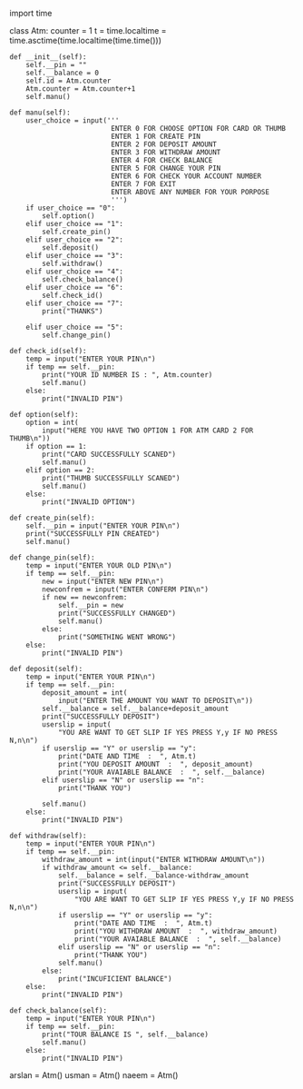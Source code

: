 import time


class Atm:
    counter = 1
    t = time.localtime = time.asctime(time.localtime(time.time()))

    def __init__(self):
        self.__pin = ""
        self.__balance = 0
        self.id = Atm.counter
        Atm.counter = Atm.counter+1
        self.manu()

    def manu(self):
        user_choice = input('''
                             ENTER 0 FOR CHOOSE OPTION FOR CARD OR THUMB
                             ENTER 1 FOR CREATE PIN
                             ENTER 2 FOR DEPOSIT AMOUNT
                             ENTER 3 FOR WITHDRAW AMOUNT
                             ENTER 4 FOR CHECK BALANCE
                             ENTER 5 FOR CHANGE YOUR PIN
                             ENTER 6 FOR CHECK YOUR ACCOUNT NUMBER
                             ENTER 7 FOR EXIT
                             ENTER ABOVE ANY NUMBER FOR YOUR PORPOSE
                             ''')
        if user_choice == "0":
            self.option()
        elif user_choice == "1":
            self.create_pin()
        elif user_choice == "2":
            self.deposit()
        elif user_choice == "3":
            self.withdraw()
        elif user_choice == "4":
            self.check_balance()
        elif user_choice == "6":
            self.check_id()
        elif user_choice == "7":
            print("THANKS")

        elif user_choice == "5":
            self.change_pin()

    def check_id(self):
        temp = input("ENTER YOUR PIN\n")
        if temp == self.__pin:
            print("YOUR ID NUMBER IS : ", Atm.counter)
            self.manu()
        else:
            print("INVALID PIN")

    def option(self):
        option = int(
            input("HERE YOU HAVE TWO OPTION 1 FOR ATM CARD 2 FOR THUMB\n"))
        if option == 1:
            print("CARD SUCCESSFULLY SCANED")
            self.manu()
        elif option == 2:
            print("THUMB SUCCESSFULLY SCANED")
            self.manu()
        else:
            print("INVALID OPTION")

    def create_pin(self):
        self.__pin = input("ENTER YOUR PIN\n")
        print("SUCCESSFULLY PIN CREATED")
        self.manu()

    def change_pin(self):
        temp = input("ENTER YOUR OLD PIN\n")
        if temp == self.__pin:
            new = input("ENTER NEW PIN\n")
            newconfrem = input("ENTER CONFERM PIN\n")
            if new == newconfrem:
                self.__pin = new
                print("SUCCESSFULLY CHANGED")
                self.manu()
            else:
                print("SOMETHING WENT WRONG")
        else:
            print("INVALID PIN")

    def deposit(self):
        temp = input("ENTER YOUR PIN\n")
        if temp == self.__pin:
            deposit_amount = int(
                input("ENTER THE AMOUNT YOU WANT TO DEPOSIT\n"))
            self.__balance = self.__balance+deposit_amount
            print("SUCCESSFULLY DEPOSIT")
            userslip = input(
                "YOU ARE WANT TO GET SLIP IF YES PRESS Y,y IF NO PRESS N,n\n")
            if userslip == "Y" or userslip == "y":
                print("DATE AND TIME  :  ", Atm.t)
                print("YOU DEPOSIT AMOUNT  :  ", deposit_amount)
                print("YOUR AVAIABLE BALANCE  :  ", self.__balance)
            elif userslip == "N" or userslip == "n":
                print("THANK YOU")

            self.manu()
        else:
            print("INVALID PIN")

    def withdraw(self):
        temp = input("ENTER YOUR PIN\n")
        if temp == self.__pin:
            withdraw_amount = int(input("ENTER WITHDRAW AMOUNT\n"))
            if withdraw_amount <= self.__balance:
                self.__balance = self.__balance-withdraw_amount
                print("SUCCESSFULLY DEPOSIT")
                userslip = input(
                    "YOU ARE WANT TO GET SLIP IF YES PRESS Y,y IF NO PRESS N,n\n")
                if userslip == "Y" or userslip == "y":
                    print("DATE AND TIME  :  ", Atm.t)
                    print("YOU WITHDRAW AMOUNT  :  ", withdraw_amount)
                    print("YOUR AVAIABLE BALANCE  :  ", self.__balance)
                elif userslip == "N" or userslip == "n":
                    print("THANK YOU")
                self.manu()
            else:
                print("INCUFICIENT BALANCE")
        else:
            print("INVALID PIN")

    def check_balance(self):
        temp = input("ENTER YOUR PIN\n")
        if temp == self.__pin:
            print("TOUR BALANCE IS ", self.__balance)
            self.manu()
        else:
            print("INVALID PIN")


arslan = Atm()
usman = Atm()
naeem = Atm()
